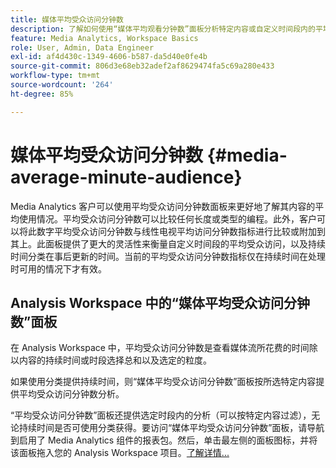 ```yaml
---
title: 媒体平均受众访问分钟数
description: 了解如何使用“媒体平均观看分钟数”面板分析特定内容或自定义时间段内的平均观看分钟数。
feature: Media Analytics, Workspace Basics
role: User, Admin, Data Engineer
exl-id: af4d430c-1349-4606-b587-da5d40e0fe4b
source-git-commit: 806d3e68eb32adef2af8629474fa5c69a280e433
workflow-type: tm+mt
source-wordcount: '264'
ht-degree: 85%

---
```


# 媒体平均受众访问分钟数 {#media-average-minute-audience}

Media Analytics 客户可以使用平均受众访问分钟数面板来更好地了解其内容的平均使用情况。平均受众访问分钟数可以比较任何长度或类型的编程。此外，客户可以将此数字平均受众访问分钟数与线性电视平均访问分钟数指标进行比较或附加到其上。此面板提供了更大的灵活性来衡量自定义时间段的平均受众访问，以及持续时间分类在事后更新的时间。当前的平均受众访问分钟数指标仅在持续时间在处理时可用的情况下才有效。

## Analysis Workspace 中的“媒体平均受众访问分钟数”面板

在 Analysis Workspace 中，平均受众访问分钟数是查看媒体流所花费的时间除以内容的持续时间或时段选择总和以及选定的粒度。


如果使用分类提供持续时间，则“媒体平均受众访问分钟数”面板按所选特定内容提供平均受众访问分钟数分析。

“平均受众访问分钟数”面板还提供选定时段内的分析（可以按特定内容过滤），无论持续时间是否可使用分类获得。要访问“媒体平均受众访问分钟数”面板，请导航到启用了 Media Analytics 组件的报表包。然后，单击最左侧的面板图标，并将该面板拖入您的 Analysis Workspace 项目。[了解详情...](https://experienceleague.adobe.com/docs/analytics/analyze/analysis-workspace/panels/average-minute-audience-panel.html?lang=en)

<!-- ## DOES THIS APPLY Get Concurrent Viewers via Analytics Reporting API

REVISE You can also get concurrent viewer data for up to 1-month at a time at minute-level granularity using the Analytics Reporting API 2.0.  The reporting API uses the same definition of concurrent viewers as Analysis Workspace.  For more information see [_*Get concurrent viewers JSON report data with Analytics 2.0 APIs*_](/help/media-reports/media-default-reports/get-concurrent-json20.md). -->
